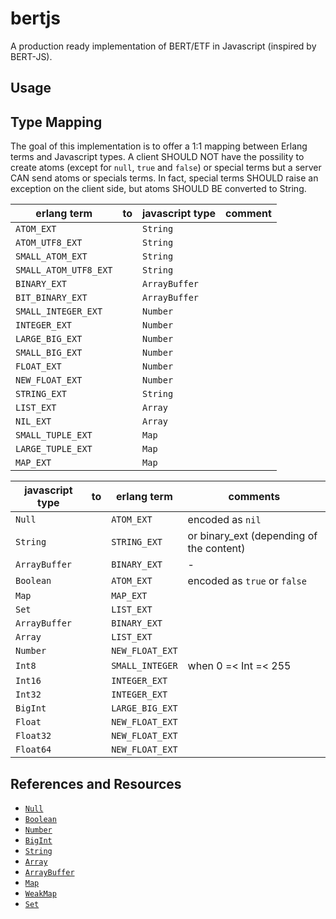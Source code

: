 # bertjs

A production ready implementation of BERT/ETF in Javascript (inspired
by BERT-JS).

## Usage

## Type Mapping

The goal of this implementation is to offer a 1:1 mapping between
Erlang terms and Javascript types. A client SHOULD NOT have the
possility to create atoms (except for `null`, `true` and `false`) or
special terms but a server CAN send atoms or specials terms. In fact,
special terms SHOULD raise an exception on the client side, but atoms
SHOULD BE converted to String.

| erlang term           | to | javascript type | comment |
|-----------------------|----|-----------------|---------|
| `ATOM_EXT`            |    | `String`         | 
| `ATOM_UTF8_EXT`       |    | `String`         |
| `SMALL_ATOM_EXT`      |    | `String`         |
| `SMALL_ATOM_UTF8_EXT` |    | `String`         |
| `BINARY_EXT`          |    | `ArrayBuffer`    |
| `BIT_BINARY_EXT`      |    | `ArrayBuffer`    |
| `SMALL_INTEGER_EXT`   |    | `Number`         |
| `INTEGER_EXT`         |    | `Number`         |
| `LARGE_BIG_EXT`       |    | `Number`         |
| `SMALL_BIG_EXT`       |    | `Number`         |
| `FLOAT_EXT`           |    | `Number`         |
| `NEW_FLOAT_EXT`       |    | `Number`         |
| `STRING_EXT`          |    | `String`         |
| `LIST_EXT`            |    | `Array`          |
| `NIL_EXT`             |    | `Array`          | 
| `SMALL_TUPLE_EXT`     |    | `Map`            |
| `LARGE_TUPLE_EXT`     |    | `Map`            |
| `MAP_EXT`             |    | `Map`            |


| javascript type  | to | erlang term    | comments
|------------------|----|-----------------|---------|
| `Null`           |    | `ATOM_EXT`      | encoded as `nil`
| `String`         |    | `STRING_EXT`    | or binary_ext (depending of the content)
| `ArrayBuffer`    |    | `BINARY_EXT`    | -
| `Boolean`        |    | `ATOM_EXT`      | encoded as `true` or `false`
| `Map`            |    | `MAP_EXT`       |
| `Set`            |    | `LIST_EXT`      |
| `ArrayBuffer`    |    | `BINARY_EXT`    |
| `Array`          |    | `LIST_EXT`      |
| `Number`         |    | `NEW_FLOAT_EXT` |
| `Int8`           |    | `SMALL_INTEGER` | when 0 =< Int =< 255 
| `Int16`          |    | `INTEGER_EXT`   |
| `Int32`          |    | `INTEGER_EXT`   |
| `BigInt`         |    | `LARGE_BIG_EXT` |
| `Float`          |    | `NEW_FLOAT_EXT` |
| `Float32`        |    | `NEW_FLOAT_EXT` |
| `Float64`        |    | `NEW_FLOAT_EXT` |


## References and Resources

 - [`Null`](https://developer.mozilla.org/en-US/docs/Web/JavaScript/Reference/Operators/null)
 - [`Boolean`](https://developer.mozilla.org/en-US/docs/Web/JavaScript/Reference/Global_Objects/Boolean)
 - [`Number`](https://developer.mozilla.org/en-US/docs/Web/JavaScript/Reference/Global_Objects/Number)
 - [`BigInt`](https://developer.mozilla.org/en-US/docs/Web/JavaScript/Reference/Global_Objects/BigInt)
 - [`String`](https://developer.mozilla.org/en-US/docs/Web/JavaScript/Reference/Global_Objects/String)
 - [`Array`](https://developer.mozilla.org/en-US/docs/Web/JavaScript/Reference/Global_Objects/Array)
 - [`ArrayBuffer`](https://developer.mozilla.org/en-US/docs/Web/JavaScript/Reference/Global_Objects/ArrayBuffer)
 - [`Map`](https://developer.mozilla.org/en-US/docs/Web/JavaScript/Reference/Global_Objects/Map)
 - [`WeakMap`](https://developer.mozilla.org/en-US/docs/Web/JavaScript/Reference/Global_Objects/WeakMap)
 - [`Set`](https://developer.mozilla.org/en-US/docs/Web/JavaScript/Reference/Global_Objects/Set)
